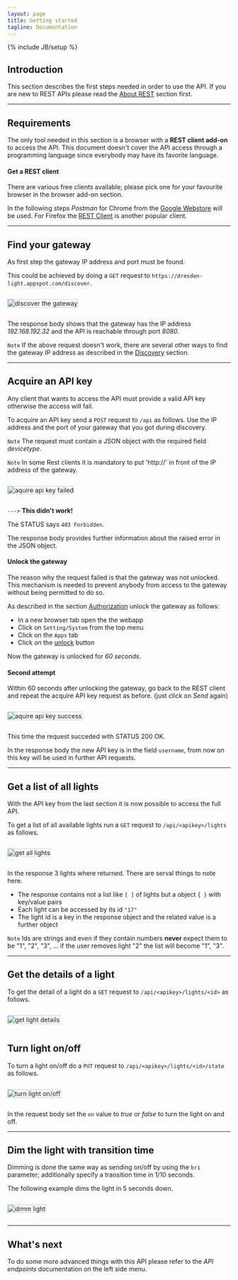 ```yaml
---
layout: page
title: Getting started
tagline: Documentation
---
```

{% include JB/setup %}

<style>
	img {
		max-width: inherit;
		border: 1px solid #ccc;
		margin: 1em 0;
	}
</style>

## Introduction<a name="gettingstarted">&nbsp;</a>

This section describes the first steps needed in order to use the API.
If you are new to REST APIs please read the [About REST]({{BASE_PATH}}/rest) section first.

------------------------------------------------------

## Requirements

The only tool needed in this section is a browser with a **REST client add-on** to access the API. This document doesn't cover the API access through a programming language since everybody may have its favorite language.

#### Get a REST client
There are various free clients available; please pick one for your favourite browser in the browser add-on section.

In the following steps *Postman* for Chrome from the [Google Webstore](https://chrome.google.com/webstore/search/rest%20client) will be used.
For Firefox the [REST Client](https://addons.mozilla.org/de/firefox/addon/restclient) is another popular client.

------------------------------------------------------

## Find your gateway

As first step the gateway IP address and port must be found.

This could be achieved by doing a `GET` request to `https://dresden-light.appspot.com/discover`.

<img src="img/0_discover_api.png" alt="discover the gateway"/>

The response body shows that the gateway has the IP address _192.168.192.32_ and the API
is reachable through port _8080_.

`Note` If the above request doesn't work, there are several other ways to find the gateway IP address as described in the [Discovery]({{BASE_PATH}}/discovery) section.

------------------------------------------------------

## Acquire an API key

Any client that wants to access the API must provide a valid API key otherwise the access will fail.

To acquire an API key send a `POST` request to `/api` as follows. Use the IP address and the port of your gateway that you got during discovery.

`Note` The request must contain a JSON object with the required field _devicetype_.

`Note` In some Rest clients it is mandatory to put 'http://' in front of the IP address of the gateway.

<img src="img/1_aquire_apikey_fail.png" alt="aquire api key failed"/>

`--->` **This didn't work!**

The <span class="label">STATUS</span> says `403 Forbidden`.

The response body provides further information about the raised error in the JSON object.

#### Unlock the gateway

The reason why the request failed is that the gateway was not unlocked. This mechanism is needed to prevent anybody from access to the gateway without being permitted to do so.

As described in the section [Authorization]({{BASE_PATH}}/authorization) unlock the gateway as follows:

 - In a new browser tab open the the webapp
 - Click on `Setting/System` from the top menu
 - Click on the `Apps` tab 
 - Click on the <a class="btn btn-primary btn-small" href="#">unlock</a> button

 Now the gateway is unlocked for _60 seconds_.

#### Second attempt

Within 60 seconds after unlocking the gateway, go back to the REST client and repeat the acquire API key request as before. (just click on _Send_ again)

<img src="img/1_aquire_apikey_ok.png" alt="aquire api key success"/>

This time the request succeded with <span class="label">STATUS</span> 200 OK.

In the response body the new API key is in the field `username`, from now on this key will be used in further API requests.

------------------------------------------------------

## Get a list of all lights

With the API key from the last section it is now possible to access the full API.

To get a list of all available lights run a `GET` request to `/api/<apikey>/lights` as follows.

<img src="img/2_get_all_lights.png" alt="get all lights"/>

In the response 3 lights where returned. There are serval things to note here.

 - The response contains not a list like `[ ]` of lights but a object `{ }` with key/value pairs
 - Each light can be accessed by its id `"17"`
 - The light id is a key in the response object and the related value is a further object
 
 `Note` Ids are strings and even if they contain numbers **never** expect them to be "1", "2", "3", ... if the user removes light "2" the list will become "1", "3".

------------------------------------------------------

## Get the details of a light

To get the detail of a light do a `GET` request to `/api/<apikey>/lights/<id>` as follows.

<img src="img/3_get_light_details.png" alt="get light details"/>

## Turn light on/off

To turn a light on/off do a `PUT` request to `/api/<apikey>/lights/<id>/state` as follows.

<img src="img/4_turn_light_on.png" alt="turn light on/off"/>

In the request body set the `on` value to _true_ or _false_ to turn the light on and off. 

------------------------------------------------------

## Dim the light with transition time

Dimming is done the same way as sending on/off by using the `bri` parameter; additionally specify a transition time in 1/10 seconds.

The following example dims the light in 5 seconds down.

<img src="img/5_dimm_light.png" alt="dimm light"/>

------------------------------------------------------

## What's next

To do some more advanced things with this API please refer to the _API endpoints_ documentation on the left side menu.
